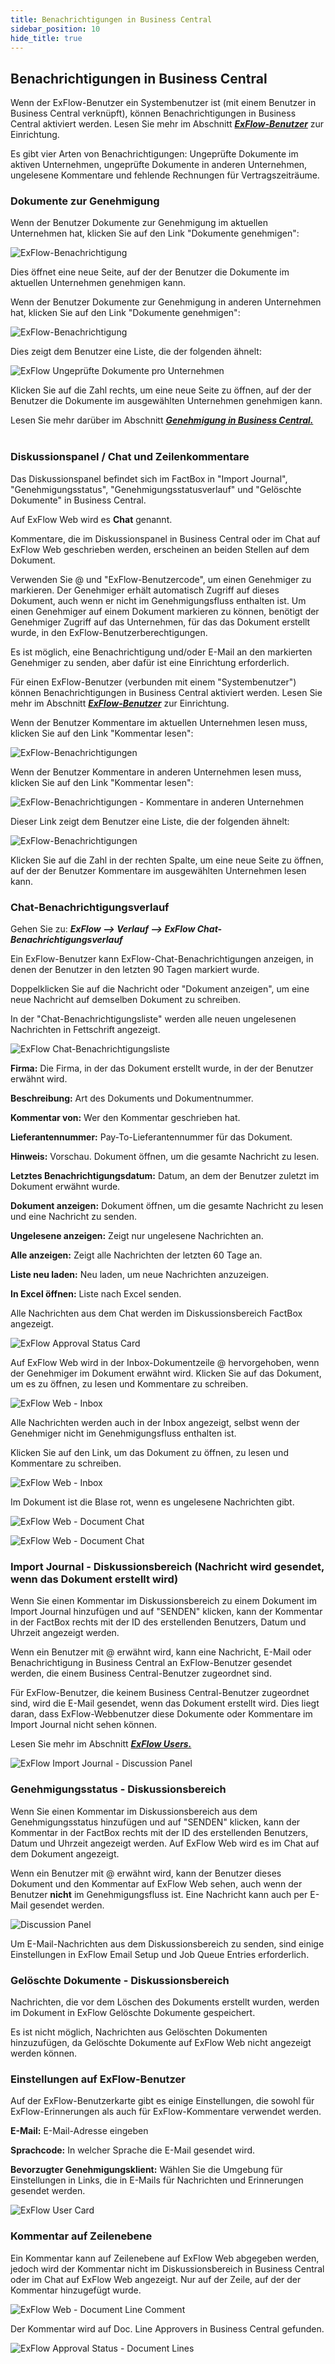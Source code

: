 ```yaml
---
title: Benachrichtigungen in Business Central
sidebar_position: 10
hide_title: true
---
```

## Benachrichtigungen in Business Central
Wenn der ExFlow-Benutzer ein Systembenutzer ist (mit einem Benutzer in Business Central verknüpft), können Benachrichtigungen in Business Central aktiviert werden. Lesen Sie mehr im Abschnitt [***ExFlow-Benutzer***](https://docs.exflow.cloud/business-central/docs/user-manual/business-functionality/exflow-user#add-a-new-user-manually) zur Einrichtung.

Es gibt vier Arten von Benachrichtigungen: Ungeprüfte Dokumente im aktiven Unternehmen, ungeprüfte Dokumente in anderen Unternehmen, ungelesene Kommentare und fehlende Rechnungen für Vertragszeiträume.
<br/>

### Dokumente zur Genehmigung
Wenn der Benutzer Dokumente zur Genehmigung im aktuellen Unternehmen hat, klicken Sie auf den Link "Dokumente genehmigen":

![ExFlow-Benachrichtigung](@site/static/img/media/image336.png)

Dies öffnet eine neue Seite, auf der der Benutzer die Dokumente im aktuellen Unternehmen genehmigen kann.

Wenn der Benutzer Dokumente zur Genehmigung in anderen Unternehmen hat, klicken Sie auf den Link "Dokumente genehmigen":

![ExFlow-Benachrichtigung](@site/static/img/media/image337.png)

Dies zeigt dem Benutzer eine Liste, die der folgenden ähnelt:

![ExFlow Ungeprüfte Dokumente pro Unternehmen](@site/static/img/media/image338.png)

Klicken Sie auf die Zahl rechts, um eine neue Seite zu öffnen, auf der der Benutzer die Dokumente im ausgewählten Unternehmen genehmigen kann.

Lesen Sie mehr darüber im Abschnitt [***Genehmigung in Business Central.***](https://docs.exflow.cloud/business-central/docs/user-manual/approval-workflow/approval-in-business-central#approval-in-business-central)<br/><br/>

### Diskussionspanel / Chat und Zeilenkommentare

Das Diskussionspanel befindet sich im FactBox in "Import Journal", "Genehmigungsstatus", "Genehmigungsstatusverlauf" und "Gelöschte Dokumente" in Business Central.

Auf ExFlow Web wird es **Chat** genannt.

Kommentare, die im Diskussionspanel in Business Central oder im Chat auf ExFlow Web geschrieben werden, erscheinen an beiden Stellen auf dem Dokument.

Verwenden Sie @ und "ExFlow-Benutzercode", um einen Genehmiger zu markieren. Der Genehmiger erhält automatisch Zugriff auf dieses Dokument, auch wenn er nicht im Genehmigungsfluss enthalten ist. Um einen Genehmiger auf einem Dokument markieren zu können, benötigt der Genehmiger Zugriff auf das Unternehmen, für das das Dokument erstellt wurde, in den ExFlow-Benutzerberechtigungen.

Es ist möglich, eine Benachrichtigung und/oder E-Mail an den markierten Genehmiger zu senden, aber dafür ist eine Einrichtung erforderlich.

Für einen ExFlow-Benutzer (verbunden mit einem "Systembenutzer") können Benachrichtigungen in Business Central aktiviert werden. Lesen Sie mehr im Abschnitt [***ExFlow-Benutzer***](https://docs.exflow.cloud/business-central/docs/user-manual/business-functionality/exflow-user#add-a-new-user-manually) zur Einrichtung.

Wenn der Benutzer Kommentare im aktuellen Unternehmen lesen muss, klicken Sie auf den Link "Kommentar lesen":

![ExFlow-Benachrichtigungen](@site/static/img/media/notifications-new-comments-001.png)

Wenn der Benutzer Kommentare in anderen Unternehmen lesen muss, klicken Sie auf den Link "Kommentar lesen":

![ExFlow-Benachrichtigungen - Kommentare in anderen Unternehmen](@site/static/img/media/image341.png)

Dieser Link zeigt dem Benutzer eine Liste, die der folgenden ähnelt:

![ExFlow-Benachrichtigungen](@site/static/img/media/image342.png)

Klicken Sie auf die Zahl in der rechten Spalte, um eine neue Seite zu öffnen, auf der der Benutzer Kommentare im ausgewählten Unternehmen lesen kann.

### Chat-Benachrichtigungsverlauf

Gehen Sie zu: ***ExFlow \--\> Verlauf \--\> ExFlow Chat-Benachrichtigungsverlauf***

Ein ExFlow-Benutzer kann ExFlow-Chat-Benachrichtigungen anzeigen, in denen der Benutzer in den letzten 90 Tagen markiert wurde.

Doppelklicken Sie auf die Nachricht oder "Dokument anzeigen", um eine neue Nachricht auf demselben Dokument zu schreiben.

In der "Chat-Benachrichtigungsliste" werden alle neuen ungelesenen Nachrichten in Fettschrift angezeigt.

![ExFlow Chat-Benachrichtigungsliste](@site/static/img/media/image343.png)

**Firma:** Die Firma, in der das Dokument erstellt wurde, in der der Benutzer erwähnt wird.

**Beschreibung:** Art des Dokuments und Dokumentnummer.

**Kommentar von:** Wer den Kommentar geschrieben hat.

**Lieferantennummer:** Pay-To-Lieferantennummer für das Dokument.

**Hinweis:** Vorschau. Dokument öffnen, um die gesamte Nachricht zu lesen.

**Letztes Benachrichtigungsdatum:** Datum, an dem der Benutzer zuletzt im Dokument erwähnt wurde.

**Dokument anzeigen:** Dokument öffnen, um die gesamte Nachricht zu lesen und eine Nachricht zu senden.

**Ungelesene anzeigen:** Zeigt nur ungelesene Nachrichten an.

**Alle anzeigen:** Zeigt alle Nachrichten der letzten 60 Tage an.

**Liste neu laden:** Neu laden, um neue Nachrichten anzuzeigen.

**In Excel öffnen:** Liste nach Excel senden.

Alle Nachrichten aus dem Chat werden im Diskussionsbereich FactBox angezeigt.

![ExFlow Approval Status Card](@site/static/img/media/image345.png)

Auf ExFlow Web wird in der Inbox-Dokumentzeile @ hervorgehoben, wenn der Genehmiger im Dokument erwähnt wird. Klicken Sie auf das Dokument, um es zu öffnen, zu lesen und Kommentare zu schreiben.

![ExFlow Web - Inbox](@site/static/img/media/image346.png)

Alle Nachrichten werden auch in der Inbox angezeigt, selbst wenn der Genehmiger nicht im Genehmigungsfluss enthalten ist.

Klicken Sie auf den Link, um das Dokument zu öffnen, zu lesen und Kommentare zu schreiben.

![ExFlow Web - Inbox](@site/static/img/media/image347.png)

Im Dokument ist die Blase rot, wenn es ungelesene Nachrichten gibt.

![ExFlow Web - Document Chat](@site/static/img/media/image348.png)

![ExFlow Web - Document Chat](@site/static/img/media/image349.png)

### Import Journal - Diskussionsbereich (Nachricht wird gesendet, wenn das Dokument erstellt wird)

Wenn Sie einen Kommentar im Diskussionsbereich zu einem Dokument im Import Journal hinzufügen und auf "SENDEN" klicken, kann der Kommentar in der FactBox rechts mit der ID des erstellenden Benutzers, Datum und Uhrzeit angezeigt werden.

Wenn ein Benutzer mit @ erwähnt wird, kann eine Nachricht, E-Mail oder Benachrichtigung in Business Central an ExFlow-Benutzer gesendet werden, die einem Business Central-Benutzer zugeordnet sind.

Für ExFlow-Benutzer, die keinem Business Central-Benutzer zugeordnet sind, wird die E-Mail gesendet, wenn das Dokument erstellt wird. Dies liegt daran, dass ExFlow-Webbenutzer diese Dokumente oder Kommentare im Import Journal nicht sehen können.

Lesen Sie mehr im Abschnitt [***ExFlow Users.***](https://docs.exflow.cloud/business-central/docs/user-manual/business-functionality/exflow-user#add-a-new-user-manually)

![ExFlow Import Journal - Discussion Panel](@site/static/img/media/image350.png)

### Genehmigungsstatus - Diskussionsbereich

Wenn Sie einen Kommentar im Diskussionsbereich aus dem Genehmigungsstatus hinzufügen und auf "SENDEN" klicken, kann der Kommentar in der FactBox rechts mit der ID des erstellenden Benutzers, Datum und Uhrzeit angezeigt werden. Auf ExFlow Web wird es im Chat auf dem Dokument angezeigt.

Wenn ein Benutzer mit @ erwähnt wird, kann der Benutzer dieses Dokument und den Kommentar auf ExFlow Web sehen, auch wenn der Benutzer **nicht** im Genehmigungsfluss ist. Eine Nachricht kann auch per E-Mail gesendet werden.

![Discussion Panel](@site/static/img/media/image351.png)

Um E-Mail-Nachrichten aus dem Diskussionsbereich zu senden, sind einige Einstellungen in ExFlow Email Setup und Job Queue Entries erforderlich.

### Gelöschte Dokumente - Diskussionsbereich

Nachrichten, die vor dem Löschen des Dokuments erstellt wurden, werden im Dokument in ExFlow Gelöschte Dokumente gespeichert.

Es ist nicht möglich, Nachrichten aus Gelöschten Dokumenten hinzuzufügen, da Gelöschte Dokumente auf ExFlow Web nicht angezeigt werden können.

### Einstellungen auf ExFlow-Benutzer

Auf der ExFlow-Benutzerkarte gibt es einige Einstellungen, die sowohl für ExFlow-Erinnerungen als auch für ExFlow-Kommentare verwendet werden.

**E-Mail:** E-Mail-Adresse eingeben

**Sprachcode:** In welcher Sprache die E-Mail gesendet wird.

**Bevorzugter Genehmigungsklient:** Wählen Sie die Umgebung für Einstellungen in Links, die in E-Mails für Nachrichten und Erinnerungen gesendet werden.

![ExFlow User Card](@site/static/img/media/image352.png)

### Kommentar auf Zeilenebene

Ein Kommentar kann auf Zeilenebene auf ExFlow Web abgegeben werden, jedoch wird der Kommentar nicht im Diskussionsbereich in Business Central oder im Chat auf ExFlow Web angezeigt. Nur auf der Zeile, auf der der Kommentar hinzugefügt wurde.

![ExFlow Web - Document Line Comment](@site/static/img/media/image353.png)

Der Kommentar wird auf Doc. Line Approvers in Business Central gefunden.

![ExFlow Approval Status - Document Lines](@site/static/img/media/image354.png)
